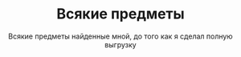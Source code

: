 <h1 style="text-align:center">Всякие предметы</h1>

<p style="text-align:center">Всякие предметы найденные мной, до того как я сделал полную выгрузку</p>


<p>&nbsp;</p>
